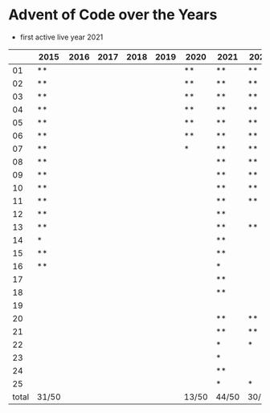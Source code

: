 # Advent of Code over the Years
- first active live year 2021

|       	| 2015  	| 2016 	| 2017 	| 2018 	| 2019 	| 2020  	| 2021  	| 2022  	| 2023  	| 2024 	| 2025 	|
|-------	|-------	|------	|------	|------	|------	|-------	|-------	|-------	|-------	|------	|------	|
| 01    	| **    	|      	|      	|      	|      	| **    	| **    	| **    	| **    	| **   	|      	|
| 02    	| **    	|      	|      	|      	|      	| **    	| **    	| **    	| **    	| **   	|      	|
| 03    	| **    	|      	|      	|      	|      	| **    	| **    	| **    	| **    	| **   	|      	|
| 04    	| **    	|      	|      	|      	|      	| **    	| **    	| **    	| **    	| **   	|      	|
| 05    	| **    	|      	|      	|      	|      	| **    	| **    	| **    	| **    	| **   	|      	|
| 06    	| **    	|      	|      	|      	|      	| **    	| **    	| **    	| **    	| **   	|      	|
| 07    	| **    	|      	|      	|      	|      	| *     	| **    	| **    	| **    	| **   	|      	|
| 08    	| **    	|      	|      	|      	|      	|       	| **    	| **    	| **    	| **   	|      	|
| 09    	| **    	|      	|      	|      	|      	|       	| **    	| **    	| **    	| **  	|      	|
| 10    	| **    	|      	|      	|      	|      	|       	| **    	| **    	| **    	| **   	|      	|
| 11    	|  **     	|      	|      	|      	|      	|       	| **    	| **    	| **    	| **   	|      	|
| 12    	| **     	|      	|      	|      	|      	|       	| **    	|       	|       	| **   	|      	|
| 13    	|  **     	|      	|      	|      	|      	|       	| **    	| **    	| *     	| **   	|      	|
| 14    	|  *     	|      	|      	|      	|      	|       	| **    	|       	| **    	| **  	|      	|
| 15    	| **      	|      	|      	|      	|      	|       	| **    	|       	| **    	| **   	|      	|
| 16    	|  **     	|      	|      	|      	|      	|       	| *     	|       	| **    	| *    	|      	|
| 17    	|       	|      	|      	|      	|      	|       	| **    	|       	| **    	| *   	|      	|
| 18    	|       	|      	|      	|      	|      	|       	| **    	|       	| **    	| **   	|      	|
| 19    	|       	|      	|      	|      	|      	|       	|       	|       	| *     	|      	|      	|
| 20    	|       	|      	|      	|      	|      	|       	| **    	| **    	|       	|   ** 	|      	|
| 21    	|       	|      	|      	|      	|      	|       	| **    	| **    	| *     	|      	|      	|
| 22    	|       	|      	|      	|      	|      	|       	| *     	| *     	|       	|  *   	|      	|
| 23    	|       	|      	|      	|      	|      	|       	| *     	|       	|       	|      	|      	|
| 24    	|       	|      	|      	|      	|      	|       	| **    	|       	|       	|  *   	|      	|
| 25    	|       	|      	|      	|      	|      	|       	| *     	| *     	|       	| *    	|      	|
| total 	| 31/50 	|      	|      	|      	|      	| 13/50 	| 44/50 	| 30/50 	| 35/50 	| 38/50	|      	|
